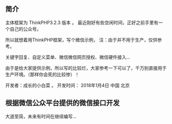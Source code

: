 ﻿## 简介

主体框架为 ThinkPHP3.2.3 版本 。 最近刚好有些空闲时间，正好之前手里有一个自己的公众号。

所以就想着用ThinkPHP框架，写个微信示例， 注：由于并不用于生产，仅供参考。

关键字回复、自定义菜单、微信微信网页授权、微信硬件接入...

由于是给大家提供示例，所以写的比较烂，大家参考一下可以了，千万别直接用于生产环境。（那样你会死的比较惨）！

开发者：成长的小白菜  。 开发时间： 2018年1月4日     中国  北京

## 根据微信公众平台提供的微信接口开发

大道至简，未来有时间在继续编写...
